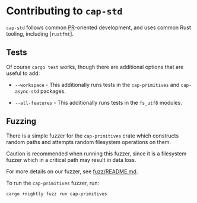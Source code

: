 # Contributing to `cap-std`

`cap-std` follows common [PR]-oriented development, and uses common Rust tooling,
including [`rustfmt`].

[PR]: https://docs.github.com/en/github/collaborating-with-issues-and-pull-requests/about-pull-requests
[rustfmt]: https://github.com/rust-lang/rustfmt#quick-start

## Tests

Of course `cargo test` works, though there are additional options
that are useful to add:

 - `--workspace` - This additionally runs tests in the `cap-primitives` and
   `cap-async-std` packages.

 - `--all-features` - This additionally runs tests in the `fs_utf8` modules.

## Fuzzing

There is a simple fuzzer for the `cap-primitives` crate which constructs
random paths and attempts random filesystem operations on them.

Caution is recommended when running this fuzzer, since it is a filesystem
fuzzer which in a critical path may result in data loss.

For more details on our fuzzer, see [fuzz/README.md].

[fuzz/README.md]: https://github.com/sunfishcode/cap-std/blob/main/fuzz/README.md

To run the `cap-primitives` fuzzer, run:

```
cargo +nightly fuzz run cap-primitives
```

